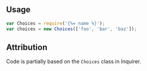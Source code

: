 ## Usage

```js
var Choices = require('{%= name %}');
var choices = new Choices(['foo', 'bar', 'baz']);
```

## Attribution

Code is partially based on the `Choices` class in Inquirer.